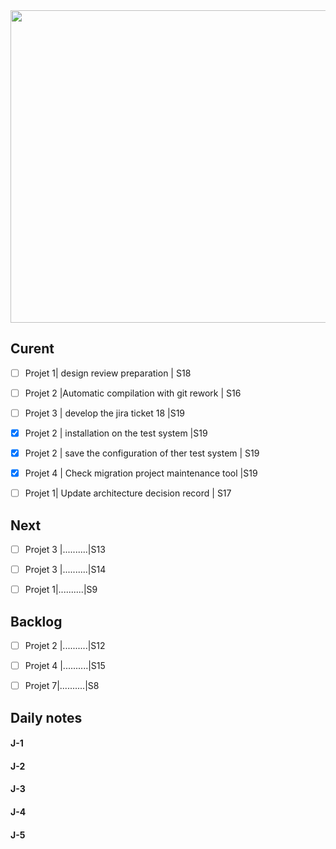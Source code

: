 



<img  src="https://source.unsplash.com/random/?city/202319" width="5000" height="500" />

## Curent 

- [ ] Projet 1| design review preparation | S18

- [ ] Projet 2 |Automatic compilation with git rework | S16

- [ ] Projet 3 | develop the jira ticket 18 |S19

- [x] Projet 2 | installation on the test system |S19

- [x] Projet 2 | save the configuration of ther test system | S19

- [x] Projet 4 | Check migration project maintenance tool |S19

- [ ] Projet 1| Update architecture decision record | S17

  


## Next 



- [ ] Projet 3 |..........|S13

- [ ] Projet 3 |..........|S14

- [ ] Projet 1|..........|S9

  


## Backlog



- [ ] Projet 2 |..........|S12

- [ ] Projet 4 |..........|S15

- [ ] Projet 7|..........|S8

  





## Daily notes

#### J-1

#### J-2

#### J-3

#### J-4

#### J-5


